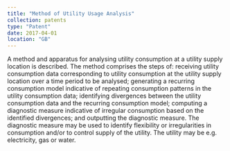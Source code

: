 ```yaml
---
title: "Method of Utility Usage Analysis"
collection: patents
type: "Patent"
date: 2017-04-01
location: "GB"
---
```


A method and apparatus for analysing utility consumption at a utility supply location is described. The method comprises the steps of: receiving utility consumption data corresponding to utility consumption at the utility supply location over a time period to be analysed; generating a recurring consumption model indicative of repeating consumption patterns in the utility consumption data; identifying divergences between the utility consumption data and the recurring consumption model; computing a diagnostic measure indicative of irregular consumption based on the identified divergences; and outputting the diagnostic measure. The diagnostic measure may be used to identify flexibility or irregularities in consumption and/or to control supply of the utility. The utility may be e.g. electricity, gas or water.